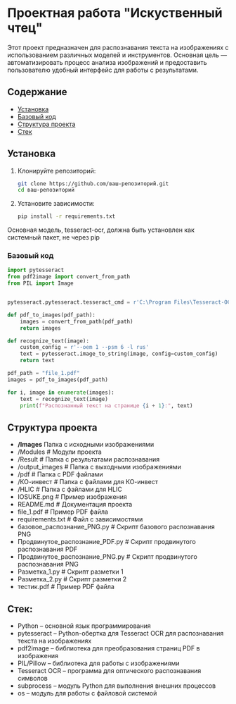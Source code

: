# Проектная работа "Искуственный чтец"
Этот проект предназначен для распознавания текста на изображениях с использованием различных моделей и инструментов. Основная цель — автоматизировать процесс анализа изображений и предоставить пользователю удобный интерфейс для работы с результатами.

## Содержание
- [Установка](#установка)
- [Базовый код](#базовый-код)
- [Структура проекта](#структура-проекта)
- [Стек](#стек)

## Установка

1. Клонируйте репозиторий:
    ```bash
    git clone https://github.com/ваш-репозиторий.git
    cd ваш-репозиторий
    ```

2. Установите зависимости:
    ```bash
    pip install -r requirements.txt
    ```

Основная модель, tesseract-ocr, должна быть установлен как системный пакет, не через pip

### Базовый код

```python
import pytesseract
from pdf2image import convert_from_path
from PIL import Image


pytesseract.pytesseract.tesseract_cmd = r'C:\Program Files\Tesseract-OCR\tesseract.exe'

def pdf_to_images(pdf_path):
    images = convert_from_path(pdf_path)
    return images

def recognize_text(image):
    custom_config = r'--oem 1 --psm 6 -l rus'
    text = pytesseract.image_to_string(image, config=custom_config)
    return text

pdf_path = "file_1.pdf"
images = pdf_to_images(pdf_path)

for i, image in enumerate(images):
    text = recognize_text(image)
    print(f"Распознанный текст на странице {i + 1}:", text)

```

## Структура проекта
- **/Images** Папка с исходными изображениями
- /Modules                  # Модули проекта
- /Result                   # Папка с результатами распознавания
- /output_images            # Папка с выходными изображениями
- /pdf                      # Папка с PDF файлами
- /КО-инвест                # Папка с файлами для КО-инвест
- /HLIC                    # Папка с файлами для HLIC
- IOSUKE.png                # Пример изображения
- README.md                 # Документация проекта
- file_1.pdf                # Пример PDF файла
- requirements.txt          # Файл с зависимостями
- базовое_распознание_PNG.py # Скрипт базового распознавания PNG
- Продвинутое_распознание_PDF.py # Скрипт продвинутого распознавания PDF
- Продвинутое_распознание_PNG.py # Скрипт продвинутого распознавания PNG
- Разметка_1.py            # Скрипт разметки 1
- Разметка_2.py            # Скрипт разметки 2
- тестик.pdf                # Пример PDF файла

## Стек: 
* Python – основной язык программирования
* pytesseract – Python-обертка для Tesseract OCR для распознавания текста на изображениях
* pdf2image – библиотека для преобразования страниц PDF в изображения
* PIL/Pillow – библиотека для работы с изображениями
* Tesseract OCR – программа для оптического распознавания символов
* subprocess – модуль Python для выполнения внешних процессов
* os – модуль для работы с файловой системой


